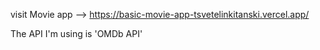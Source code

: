 visit Movie app --> https://basic-movie-app-tsvetelinkitanski.vercel.app/

The API I'm using is 'OMDb API'
